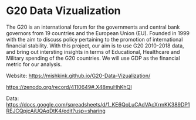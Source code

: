 # G20 Data Vizualization

The G20 is an international forum for the governments and central bank governors from 19 countries and the European Union (EU). Founded in 1999 with the aim to discuss policy pertaining to the promotion of international financial stability. With this project, our aim is to use G20 2010-2018 data, and bring out intersting insights in terms of Educational, Healthcare and Military spending of the G20 countries. We will use GDP as the financial metric for our analysis.

Website:  https://mishkink.github.io/G20-Data-Vizualization/

https://zenodo.org/record/4110649#.X48muHhKhQI

Data: https://docs.google.com/spreadsheets/d/1_KE6QoLuCAdVAcXrmKK389DP1REJCQpjcAiUQAqDtK4/edit?usp=sharing

